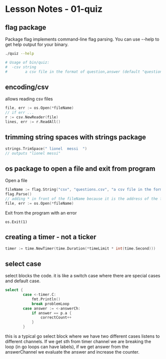 # Lesson Notes - 01-quiz

## flag package

Package flag implements command-line flag parsing. You can use --help to get help output for your binary.

```bash
./quiz --help

# Usage of bin/quiz:
#  -csv string
#        a csv file in the format of question,answer (default "questions.csv")
```

## encoding/csv

allows reading csv files

```go
file, err := os.Open(*fileName)
// if err ...
r := csv.NewReader(file)
lines, err := r.ReadAll()
```

## trimming string spaces with strings package

```go
strings.TrimSpace(" lionel  messi  ")
// outputs "lionel messi"
```

## os package to open a file and exit from program

Open a file

```go
fileName := flag.String("csv", "questions.csv", "a csv file in the format of question,answer")
flag.Parse()
// adding * in front of the fileName because it is the address of the fileName parameter. os.Open wants the actual value so we are dereferencing(?) with the star
file, err := os.Open(*fileName)
```

Exit from the program with an error

```
os.Exit(1)
```

## creating a timer - not a ticker

```go
timer := time.NewTimer(time.Duration(*timeLimit * int(time.Second)))
```

## select case

select blocks the code. it is like a switch case where there are special cases and default case.

```go
select {
		case <-timer.C:
			fmt.Println()
			break problemLoop
		case answer := <-answerCh:
			if answer == p.a {
				correctCount++
			}
		}
```

this is a typical go select block where we have two different cases listens to different channels. If we get sth from timer channel we are breaking the loop (in go loops can have labels), if we get answer from the answerChannel we evaluate the answer and increase the counter.

